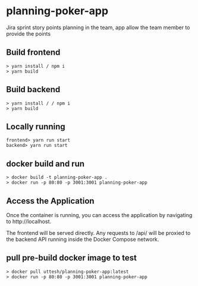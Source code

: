 # planning-poker-app

Jira sprint story points planning in the team, app allow the team member to provide the points

## Build frontend

```
> yarn install / npm i
> yarn build
```

## Build backend

```
> yarn install / / npm i
> yarn build
```

## Locally running

```
frontend> yarn run start
backend> yarn run start
```

## docker build and run

```
> docker build -t planning-poker-app .
> docker run -p 80:80 -p 3001:3001 planning-poker-app

```

## Access the Application

Once the container is running, you can access the application by navigating to http://localhost.

The frontend will be served directly.
Any requests to /api/ will be proxied to the backend API running inside the Docker Compose network.

## pull pre-build docker image to test
```
> docker pull uttesh/planning-poker-app:latest
> docker run -p 80:80 -p 3001:3001 planning-poker-app
```

## 
